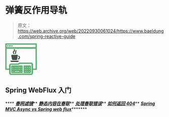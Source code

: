 # 弹簧反作用导轨

> 原文：<https://web.archive.org/web/20220930061024/https://www.baeldung.com/spring-reactive-guide>

![java con other - icon](img/0a69e2773bfb2e7b6dccb58c1d2c6583.png)

## Spring WebFlux 入门

****   ***[春网滤镜](/web/20220815033041/https://www.baeldung.com/spring-webflux-filters)*****   ***[静态内容在春联](/web/20220815033041/https://www.baeldung.com/spring-webflux-static-content)*****   ***[处理春联错误](/web/20220815033041/https://www.baeldung.com/spring-webflux-errors)*****   ***[如何返回 404](/web/20220815033041/https://www.baeldung.com/spring-webflux-404)*****   ***[Spring MVC Async vs Spring web flux](/web/20220815033041/https://www.baeldung.com/spring-mvc-async-vs-webflux)**********